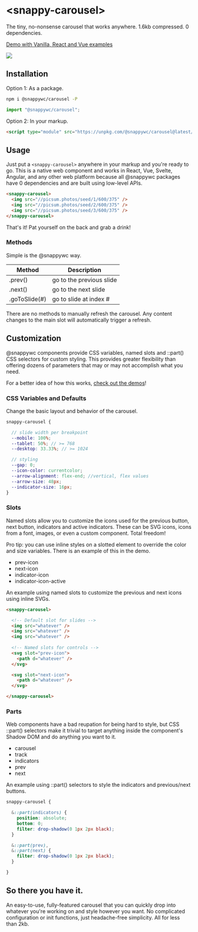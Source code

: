 # &lt;snappy-carousel&gt;

The tiny, no-nonsense carousel that works anywhere.
1.6kb compressed. 0 dependencies.

[Demo with Vanilla, React and Vue examples](https://codepen.io/kaicna/pen/PoErQyv)

![](https://github.com/kaina-agency/snappy/blob/main/screenshots/snappy-carousel.png?raw=true)

## Installation
Option 1: As a package.

```sh
npm i @snappywc/carousel -P
```

```js
import "@snappywc/carousel";
```

Option 2: In your markup.

```html
<script type="module" src="https://unpkg.com/@snappywc/carousel@latest/snappy-carousel.min.js"></script>
```

## Usage
Just put a ```<snappy-carousel>``` anywhere in your markup and you're ready to go. This is a native web component and works in React, Vue, Svelte, Angular, and any other web platform because all @snappywc packages have 0 dependencies and are built using low-level APIs.

```html
<snappy-carousel>
  <img src="//picsum.photos/seed/1/600/375" />
  <img src="//picsum.photos/seed/2/600/375" />
  <img src="//picsum.photos/seed/3/600/375" />
</snappy-carousel>
```
That's it! Pat yourself on the back and grab a drink!

### Methods
Simple is the @snappywc way.

Method|Description
-|-
.prev()|go to the previous slide
.next()|go to the next slide
.goToSlide(#)|go to slide at index #

There are no methods to manually refresh the carousel. Any content changes to the main slot will automatically trigger a refresh.

## Customization
@snappywc components provide CSS variables, named slots and ::part() CSS selectors for custom styling. This provides greater flexibility than offering dozens of parameters that may or may not accomplish what you need.

For a better idea of how this works, [check out the demos](https://codepen.io/kaicna/pen/PoErQyv)!

### CSS Variables and Defaults
Change the basic layout and behavior of the carousel.
```scss
snappy-carousel {

  // slide width per breakpoint
  --mobile: 100%;
  --tablet: 50%; // >= 768
  --desktop: 33.33%; // >= 1024

  // styling
  --gap: 0;
  --icon-color: currentcolor;
  --arrow-alignment: flex-end; //vertical, flex values
  --arrow-size: 48px;
  --indicator-size: 16px;
}
```

### Slots
Named slots allow you to customize the icons used for the previous button, next button, indicators and active indicators. These can be SVG icons, icons from a font, images, or even a custom component. Total freedom!

Pro tip: you can use inline styles on a slotted element to override the color and size variables. There is an example of this in the demo.
- prev-icon
- next-icon
- indicator-icon
- indicator-icon-active

An example using named slots to customize the previous and next icons using inline SVGs.
```html
<snappy-carousel>

  <!-- Default slot for slides -->
  <img src="whatever" />
  <img src="whatever" />
  <img src="whatever" />
  
  <!-- Named slots for controls -->
  <svg slot="prev-icon">
    <path d="whatever" />
  </svg>

  <svg slot="next-icon">
    <path d="whatever" />
  </svg>

</snappy-carousel>
```

### Parts
Web components have a bad reupation for being hard to style, but CSS ::part() selectors make it trivial to target anything inside the component's Shadow DOM and do anything you want to it.
- carousel
- track
- indicators
- prev
- next

An example using ::part() selectors to style the indicators and previous/next buttons.
```scss
snappy-carousel {

  &::part(indicators) {
    position: absolute;
    bottom: 0;
    filter: drop-shadow(0 1px 2px black);
  }

  &::part(prev),
  &::part(next) {
    filter: drop-shadow(0 1px 2px black);
  }

}
```

## So there you have it.
An easy-to-use, fully-featured carousel that you can quickly drop into whatever you're working on and style however you want. No complicated configuration or init functions, just headache-free simplicity. All for less than 2kb.
